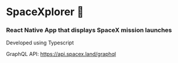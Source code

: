 # SpaceXplorer 🚀

### React Native App that displays SpaceX mission launches
Developed using Typescript 

GraphQL API: https://api.spacex.land/graphql
